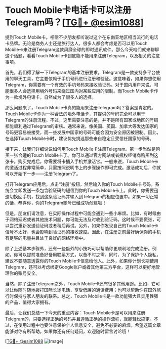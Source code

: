 # Touch Mobile卡电话卡可以注册Telegram吗？[[TG💪+ @esim1088](https://t.me/s/esim1088)]

提到Touch Mobile卡，相信不少朋友都听说过这个在东南亚地区相当流行的电话卡品牌。无论是商务人士还是旅行达人，很多人都会考虑是否可以用Touch Mobile卡来注册Telegram这款风靡全球的即时通讯软件。那么今天咱们就来聊聊这个话题，看看Touch Mobile卡到底能不能用来注册Telegram，以及相关的注意事项。

首先，我们得了解一下Telegram的基本注册要求。Telegram是一款支持多平台使用的聊天工具，它主要依赖于手机号码进行注册和验证。这意味着，如果你想使用Telegram，你需要有一个有效的手机号码来接收验证码。对于国内用户来说，可能很多人会选择用境外号码来绕过国内对某些应用的限制。而Touch Mobile卡作为一款境外电话卡，自然成为了很多人的选择。

那么问题来了，Touch Mobile卡真的能用来注册Telegram吗？答案是肯定的。Touch Mobile卡作为一种合法的境外电话卡，其提供的号码完全可以用于Telegram的注册流程。不过，这里需要注意的是，并不是所有国家或地区的号码都能顺利通过Telegram的审核。通常来说，像美国、英国、加拿大等发达国家的号码更容易被接受，而一些发展中国家的号码可能会因为安全原因被限制。因此，在选择Touch Mobile卡时，建议优先挑选那些来自稳定且受信任国家的号码。

接下来，让我们详细说说如何用Touch Mobile卡注册Telegram。第一步当然是购买一张合适的Touch Mobile卡了。你可以通过官方网站或者授权经销商购买到这张卡。购买完成后，你需要将卡插入手机并激活它。一般来说，Touch Mobile卡的激活过程非常简单，只需按照说明书上的步骤操作即可完成。激活成功后，你就可以开始下一步——注册Telegram了。

打开Telegram应用后，点击“注册”按钮，然后输入你的Touch Mobile卡号码。系统会立即发送一条包含验证码的短信到你的Touch Mobile卡上。此时，你需要迅速切换回手机，找到这条验证码并输入到Telegram的相应位置中。如果一切正常的话，恭喜你，你的Telegram账号已经成功创建啦！

但是，朋友们请注意，在实际操作过程中可能会遇到一些小麻烦。比如，有时候由于网络延迟或者其他技术问题，你可能无法及时收到验证码。这时候不要慌张，可以尝试重新发送验证码或者稍后再试。另外，如果你发现自己的Touch Mobile卡信号不太好，也会影响到验证码的接收速度。因此，在注册之前最好确保你的手机有足够的电量并且处于良好的网络环境中。

除了上述基本步骤外，还有一些额外的小技巧可以帮助你更顺利地完成注册。例如，你可以提前准备好备用联系方式，以备不时之需。同时，为了保护个人隐私，建议不要随意透露你的Touch Mobile卡信息给他人。此外，如果你计划长期使用Telegram，还可以考虑绑定Google账户或者其他第三方平台，这样可以更好地管理你的账号安全。

当然，除了注册Telegram之外，Touch Mobile卡还有很多其他用途。比如，它可以让你随时随地拨打国际长途电话，享受低廉的通话费用；也可以帮助你在国外旅行时保持与家人朋友的联系。总之，Touch Mobile卡是一款功能强大且实用性强的产品，值得大家拥有。

最后，让我们总结一下今天的重点内容：Touch Mobile卡是可以用来注册Telegram的，只要选择正确的号码并且遵循正确的操作流程，就能轻松搞定。不过，在使用过程中也要注意保护个人信息安全，避免不必要的麻烦。希望这篇文章能够对你有所帮助，如果你还有任何疑问，欢迎随时留言讨论哦！

[[TG💪+ @esim1088](https://t.me/s/esim1088) ![Image](https://i.postimg.cc/4NQfJmqS/Snipaste-2025-05-13-00-14-12.png)]